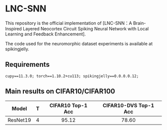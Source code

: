 # LNC-SNN
This repository is the official implementation of [LNC-SNN：A Brain-Inspired Layered Neocortex Circuit Spiking Neural Network with Local Learning and Feedback Enhancement].

The code used for the neuromorphic dataset experiments is available at spikingjelly.

## Requirements
`cupy==11.3.0; torch==1.10.2+cu113; spikingjelly==0.0.0.0.12;`

## Main results on CIFAR10/CIFAR100
| Model                | T      | CIFAR10 Top-1 Acc |CIFAR10-DVS Top-1 Acc|
| :---:                | :---:  |  :---:    |:---: |
|ResNet19  | 4      | 95.12     |78.60  |
